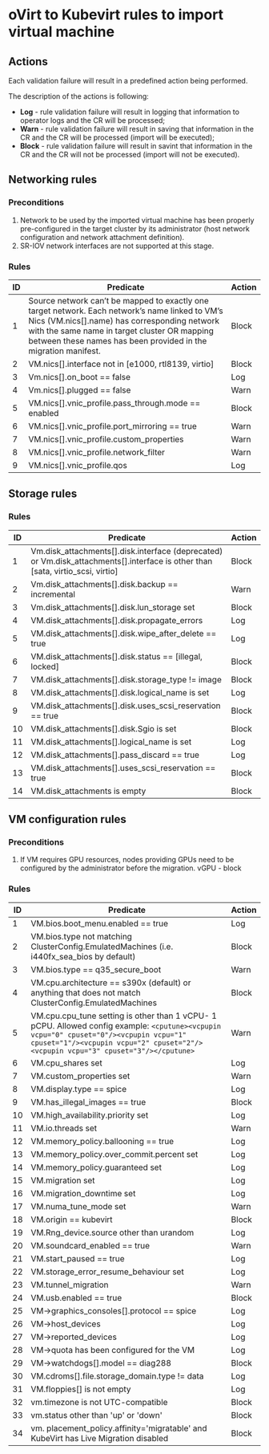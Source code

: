 # oVirt to Kubevirt rules to import virtual machine

## Actions

Each validation failure will result in a predefined action being performed.

The description of the actions is following:
* **Log** - rule validation failure will result in logging that information to operator logs and the CR will be processed;
* **Warn** - rule validation failure will result in saving that information in the CR and the CR will be processed (import will be executed);
* **Block** - rule validation failure will result in savint that information in the CR and the CR will not be processed (import will not be executed).

## Networking rules

### Preconditions

1. Network to be used by the imported virtual machine has been properly pre-configured in the target cluster by its administrator (host network configuration and network attachment definition).
2. SR-IOV network interfaces are not supported at this stage.

### Rules

ID | Predicate | Action 
--- | --- | ---
1 | Source network can’t be mapped to exactly one target network. Each network’s name linked to VM’s Nics (VM.nics[].name) has corresponding network with the same name in target cluster OR mapping between these names has been provided in the migration manifest. | Block
2 | VM.nics[].interface not in [e1000, rtl8139, virtio] | Block
3 | Vm.nics[].on_boot == false | Log
4 | Vm.nics[].plugged == false | Warn
5 | VM.nics[].vnic_profile.pass_through.mode == enabled | Block
6 | VM.nics[].vnic_profile.port_mirroring == true | Warn
7 | VM.nics[].vnic_profile.custom_properties | Warn
8 | VM.nics[].vnic_profile.network_filter | Warn
9 | VM.nics[].vnic_profile.qos | Log

## Storage rules

### Rules

ID | Predicate | Action 
--- | --- | ---
1 | Vm.disk_attachments[].disk.interface (deprecated) or Vm.disk_attachments[].interface is other than [sata, virtio_scsi, virtio] | Block
2 | Vm.disk_attachments[].disk.backup == incremental | Warn
3 | Vm.disk_attachments[].disk.lun_storage set | Block
4 | VM.disk_attachments[].disk.propagate_errors | Log
5 | VM.disk_attachments[].disk.wipe_after_delete == true | Log
6 | VM.disk_attachments[].disk.status == [illegal, locked] | Block
7 | VM.disk_attachments[].disk.storage_type != image | Block
8 | VM.disk_attachments[].disk.logical_name is set | Log
9 | VM.disk_attachments[].disk.uses_scsi_reservation == true | Block
10 | VM.disk_attachments[].disk.Sgio is set | Block
11 | VM.disk_attachments[].logical_name is set | Log
12 | VM.disk_attachments[].pass_discard == true | Log
13 | VM.disk_attachments[].uses_scsi_reservation == true | Block
14 | VM.disk_attachments is empty | Block

## VM configuration rules

### Preconditions

1. If VM requires GPU resources, nodes providing GPUs need to be configured by the administrator before the migration. vGPU - block

### Rules

ID | Predicate | Action 
--- | --- | ---
1 | VM.bios.boot_menu.enabled == true | Log
2 | VM.bios.type not matching ClusterConfig.EmulatedMachines (i.e. i440fx_sea_bios by default) | Block
3 | VM.bios.type == q35_secure_boot | Warn
4 | VM.cpu.architecture == s390x (default) or anything that does not match ClusterConfig.EmulatedMachines | Block
5 | VM.cpu.cpu_tune setting is other than 1 vCPU- 1 pCPU. Allowed config example: ```<cputune><vcpupin vcpu="0" cpuset="0"/><vcpupin vcpu="1" cpuset="1"/><vcpupin vcpu="2" cpuset="2"/><vcpupin vcpu="3" cpuset="3"/></cputune>``` | Warn
6 | VM.cpu_shares set | Log
7 | VM.custom_properties set | Warn
8 | VM.display.type == spice | Log
9 | VM.has_illegal_images == true | Block
10 | VM.high_availability.priority set | Log
11 | VM.io.threads set | Warn
12 | VM.memory_policy.ballooning == true | Log
13 | VM.memory_policy.over_commit.percent set | Log
14 | VM.memory_policy.guaranteed set | Log
15 | VM.migration set | Log
16 | VM.migration_downtime set | Log
17 | VM.numa_tune_mode set | Warn
18 | VM.origin == kubevirt | Block
19 | VM.Rng_device.source other than urandom | Log
20 | VM.soundcard_enabled == true | Warn
21 | VM.start_paused == true | Log
22 | VM.storage_error_resume_behaviour set | Log
23 | VM.tunnel_migration | Warn
24 | VM.usb.enabled == true | Block
25 | VM->graphics_consoles[].protocol == spice | Log
26 | VM->host_devices | Log
27 | VM->reported_devices | Log
28 | VM->quota has been configured for the VM | Log
29 | VM->watchdogs[].model == diag288 | Block
30 | VM.cdroms[].file.storage_domain.type != data | Log
31 | VM.floppies[] is not empty | Log
32 | vm.timezone is not UTC-compatible | Block
33 | vm.status other than 'up' or 'down' | Block
34 | vm. placement_policy.affinity='migratable' and KubeVirt has Live Migration disabled | Block
